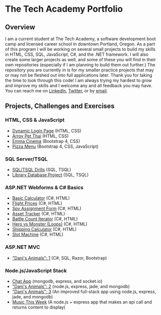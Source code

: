 # The Tech Academy Portfolio
## Overview
I am a current student at The Tech Academy, a software development boot camp and licensed career school in downtown Portland, Oregon. As a part of this program I will be working on several small projects to build my skills in HTML, CSS, SQL, JavaScript, C#, and the .NET framework. I will also create some larger projects as well, and some of these you will find in their own repositories (especially if I am planning to build them out further.) The repository you are currently in is for my smaller practice projects that may or may not be fleshed out into full applications later. Thank you for taking the time to look through this code! I am always trying my hardest to grow and improve my skills and I welcome any and all feedback you may have. You can reach me on [LinkedIn](https://www.linkedin.com/in/jhunschejones), [Twitter](https://twitter.com/jhunschejones), or by [email](mailto:contact@joshuahunschejones.com).

## Projects, Challenges and Exercises

### HTML, CSS & JavaScript
* [Dynamic Login Page](https://github.com/jhunschejones/The-Tech-Academy-Projects/tree/master/login) (HTML, CSS) 
* [Arroy Pet Thai](https://github.com/jhunschejones/Arroy-Pet-Thai) (HTML, CSS)
* [Emma Cinema](https://github.com/jhunschejones/Emma-Cinema) (Bootstrap 4, CSS)
* [Pizza Menu](https://github.com/jhunschejones/pizza-menu) (Bootstrap 4, CSS, JavaScript)

### SQL Server/TSQL
* [SQL/TSQL Drills](https://github.com/jhunschejones/The-Tech-Academy-Projects/tree/master/SQL%20Drills) (SQL, TSQL)
* [Library Database Project](https://github.com/jhunschejones/The-Tech-Academy-Projects/tree/master/library) (SQL, TSQL)

### ASP.NET Webforms & C# Basics
* [Basic Calculator](https://github.com/jhunschejones/The-Tech-Academy-C--Part-1/tree/master/Challenge10) (C#, HTML)
* [Flight Prices](https://github.com/jhunschejones/The-Tech-Academy-C--Part-1/tree/master/CS-ASP_022) (C#, HTML)
* [Spy Assignment Form](https://github.com/jhunschejones/The-Tech-Academy-C--Part-1/tree/master/Challenge19) (C#, HTML)
* [Asset Tracker](https://github.com/jhunschejones/The-Tech-Academy-C--Part-1/tree/master/Challenge23) (C#, HTML)
* [Battle Count Iterator](https://github.com/jhunschejones/The-Tech-Academy-C--Part-1/tree/master/ChallengeForXmenBattleCount) (C#, HTML)
* [Hero vs Monster (Loops)](https://github.com/jhunschejones/The-Tech-Academy-C--Part-2/tree/master/CS-ASP_027) (C#, HTML)
* [Shipping Calculator](https://github.com/jhunschejones/The-Tech-Academy-C--Part-2/tree/master/Challenge34) (C#, HTML)
* [Slot Machine](https://github.com/jhunschejones/The-Tech-Academy-C--Part-2/tree/master/SlotMachine) (C#, HTML)

### ASP.NET MVC
* ["Dani's Animals": 1](https://github.com/jhunschejones/The-Tech-Academy-C--Part-2/tree/master/DaniAnimals) (C#, SQL, Razor, Bootstrap)

### Node.js/JavaScript Stack
* [Chat App](https://github.com/jhunschejones/The-Tech-Academy-Projects/tree/master/node/Chat%20App) (mongodb, express, and socket.io)
* ["Dani's Animals": 2](https://github.com/jhunschejones/The-Tech-Academy-Projects/tree/master/node/Dani%20Animals%202) (node.js, express, jade, and mongodb)
* ["Dani's Animals": 3](https://github.com/jhunschejones/Dani-Animals-3) (An improved full-stack app using node.js, express, jade, and mongodb)
* [Music This Week](https://github.com/jhunschejones/This-Week) (A node.js + express app that makes an api call and returns content to display)

